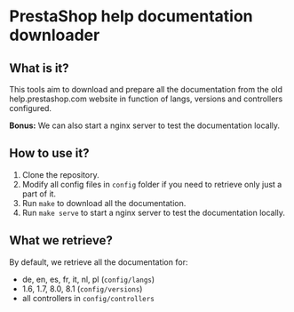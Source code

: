 # PrestaShop help documentation downloader
## What is it?
This tools aim to download and prepare all the documentation from the old help.prestashop.com website in function of langs, versions and controllers configured.

**Bonus:** We can also start a nginx server to test the documentation locally.

## How to use it?
1. Clone the repository.
2. Modify all config files in `config` folder if you need to retrieve only just a part of it.
3. Run `make` to download all the documentation.
4. Run `make serve` to start a nginx server to test the documentation locally.

## What we retrieve?
By default, we retrieve all the documentation for:
- de, en, es, fr, it, nl, pl (`config/langs`)
- 1.6, 1.7, 8.0, 8.1 (`config/versions`)
- all controllers in `config/controllers`
